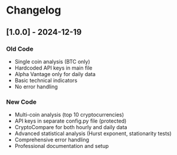 # Changelog

## [1.0.0] - 2024-12-19

### Old Code
- Single coin analysis (BTC only)
- Hardcoded API keys in main file
- Alpha Vantage only for daily data
- Basic technical indicators
- No error handling

### New Code
- Multi-coin analysis (top 10 cryptocurrencies)
- API keys in separate config.py file (protected)
- CryptoCompare for both hourly and daily data
- Advanced statistical analysis (Hurst exponent, stationarity tests)
- Comprehensive error handling
- Professional documentation and setup 